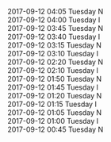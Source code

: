 2017-09-12 04:05 Tuesday  N  
2017-09-12 04:00 Tuesday  I  
2017-09-12 03:45 Tuesday  N  
2017-09-12 03:40 Tuesday  I  
2017-09-12 03:15 Tuesday  N  
2017-09-12 03:10 Tuesday  I  
2017-09-12 02:20 Tuesday  N  
2017-09-12 02:10 Tuesday  I  
2017-09-12 01:50 Tuesday  N  
2017-09-12 01:45 Tuesday  I  
2017-09-12 01:20 Tuesday  N  
2017-09-12 01:15 Tuesday  I  
2017-09-12 01:05 Tuesday  N  
2017-09-12 01:00 Tuesday  I  
2017-09-12 00:45 Tuesday  N  

